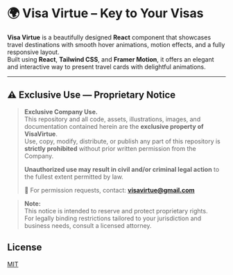 # 🌍 **Visa Virtue – Key to Your Visas**

**Visa Virtue** is a beautifully designed **React** component that showcases travel destinations with smooth hover animations, motion effects, and a fully responsive layout.  
Built using **React**, **Tailwind CSS**, and **Framer Motion**, it offers an elegant and interactive way to present travel cards with delightful animations.

---

## ⚠️ **Exclusive Use — Proprietary Notice**

> **Exclusive Company Use.**  
> This repository and all code, assets, illustrations, images, and documentation contained herein are the **exclusive property of VisaVirtue**.  
> Use, copy, modify, distribute, or publish any part of this repository is **strictly prohibited** without prior written permission from the Company.  
> 
> **Unauthorized use may result in civil and/or criminal legal action** to the fullest extent permitted by law.  
> 
> 📩 For permission requests, contact: **visavirtue@gmail.com**

> **Note:**  
> This notice is intended to reserve and protect proprietary rights.  
> For legally binding restrictions tailored to your jurisdiction and business needs, consult a licensed attorney.

## License

[MIT](https://choosealicense.com/licenses/mit/)


